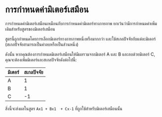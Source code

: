 # การกำหนดค่ามิเตอร์เสมือน

การกำหนดค่ามิเตอร์เสมือนเหมือนกับการกำหนดค่ามิเตอร์ทางกายภาพ ยกเว้นว่ามีการกำหนดค่าเพิ่มเติมสำหรับสูตรของมิเตอร์เสมือน

สูตรนี้ถูกกำหนดโดยการเลือกมิเตอร์ทางกายภาพหนึ่งหรือมากกว่า และใช้สเกลปัจจัยกับแต่ละมิเตอร์ (สเกลปัจจัยสามารถเป็นค่าลบหรือเป็นส่วนหนึ่ง)

ดังนั้น หากคุณต้องการกำหนดมิเตอร์เสมือนให้มีผลรวมจากมิเตอร์ A และ B และลบด้วยมิเตอร์ C, คุณจะต้องเพิ่มมิเตอร์และสเกลปัจจัยดังต่อไปนี้:

| มิเตอร์ | สเกลปัจจัย |
| ----- | -------------- |
| A     | 1              |
| B     | 1              |
| C     | -1             |

สิ่งนี้จะส่งผลในสูตร `Ax1 + Bx1  + Cx-1` ที่ถูกใช้สำหรับมิเตอร์เสมือนนั้น